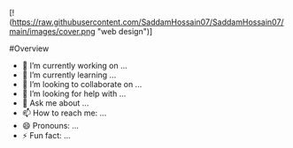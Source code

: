 [!(https://raw.githubusercontent.com/SaddamHossain07/SaddamHossain07/main/images/cover.png "web design")]
<!-- [![cover image](https://raw.githubusercontent.com/SaddamHossain07/SaddamHossain07/main/images/cover.png "web design")] -->


#Overview

- 🔭 I’m currently working on ...
- 🌱 I’m currently learning ...
- 👯 I’m looking to collaborate on ...
- 🤔 I’m looking for help with ...
- 💬 Ask me about ...
- 📫 How to reach me: ...
- 😄 Pronouns: ...
- ⚡ Fun fact: ...

